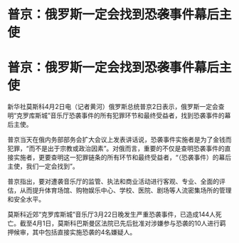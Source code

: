 # 普京：俄罗斯一定会找到恐袭事件幕后主使

# 普京：俄罗斯一定会找到恐袭事件幕后主使

新华社莫斯科4月2日电（记者黄河）俄罗斯总统普京2日表示，俄罗斯一定会查明“克罗库斯城”音乐厅恐袭事件的所有犯罪环节和最终受益者，找到恐袭事件的幕后主使。

普京当天在俄内务部部务会扩大会议上发表讲话说，恐袭事件实施者是为了金钱而犯罪，“而不是出于宗教或政治因素”。对俄而言，重要的不仅是查明恐袭事件的直接实施者，更要查明这一犯罪链条的所有环节和最终受益者，“（恐袭事件）的幕后主使，我们一定会找到”。

普京指出，要对遭袭音乐厅的监管、执法和商业活动进行客观、专业、全面的评估，从而提升体育场馆、购物娱乐中心、学校、医院、剧场等人流密集场所的管理和安全水平。

莫斯科近郊“克罗库斯城”音乐厅3月22日晚发生严重恐袭事件，已造成144人死亡。截至4月1日，莫斯科巴斯曼区法院已先后批准对涉嫌参与恐袭的10人进行羁押候审，其中包括直接实施恐袭的4名嫌疑人。

